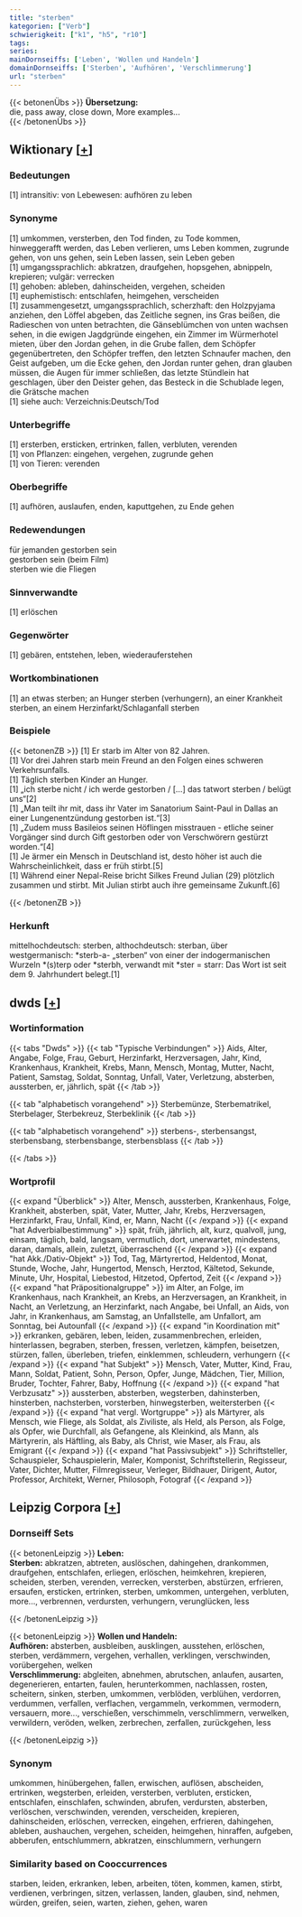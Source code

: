 ```yaml
---
title: "sterben"
kategorien: ["Verb"]
schwierigkeit: ["k1", "h5", "r10"]
tags:
series:
mainDornseiffs: ['Leben', 'Wollen und Handeln']
domainDornseiffs: ['Sterben', 'Aufhören', 'Verschlimmerung']
url: "sterben"
---
```


{{< betonenÜbs >}}
**Übersetzung:**  
die, pass away, close down, More examples...  
{{< /betonenÜbs >}}

## Wiktionary [[+](https://de.wiktionary.org/wiki/sterben)]

### Bedeutungen
[1] intransitiv: von Lebewesen: aufhören zu leben  

### Synonyme
[1] umkommen, versterben, den Tod finden, zu Tode kommen, hinweggerafft werden, das Leben verlieren, ums Leben kommen, zugrunde gehen, von uns gehen, sein Leben lassen, sein Leben geben  
[1] umgangssprachlich: abkratzen, draufgehen, hopsgehen, abnippeln, krepieren; vulgär: verrecken  
[1] gehoben: ableben, dahinscheiden, vergehen, scheiden  
[1] euphemistisch: entschlafen, heimgehen, verscheiden  
[1] zusammengesetzt, umgangssprachlich, scherzhaft: den Holzpyjama anziehen, den Löffel abgeben, das Zeitliche segnen, ins Gras beißen, die Radieschen von unten betrachten, die Gänseblümchen von unten wachsen sehen, in die ewigen Jagdgründe eingehen, ein Zimmer im Würmerhotel mieten, über den Jordan gehen, in die Grube fallen, dem Schöpfer gegenübertreten, den Schöpfer treffen, den letzten Schnaufer machen, den Geist aufgeben, um die Ecke gehen,  den Jordan runter gehen, dran glauben müssen, die Augen für immer schließen, das letzte Stündlein hat geschlagen, über den Deister gehen, das Besteck in die Schublade legen, die Grätsche machen  
[1] siehe auch: Verzeichnis:Deutsch/Tod  

### Unterbegriffe
[1] ersterben, ersticken, ertrinken, fallen, verbluten, verenden  
[1] von Pflanzen: eingehen, vergehen, zugrunde gehen  
[1] von Tieren: verenden  

### Oberbegriffe
[1] aufhören, auslaufen, enden, kaputtgehen, zu Ende gehen  

### Redewendungen
für jemanden gestorben sein  
gestorben sein (beim Film)  
sterben wie die Fliegen  

### Sinnverwandte
[1] erlöschen  

### Gegenwörter
[1] gebären, entstehen, leben, wiederauferstehen  

### Wortkombinationen
[1] an etwas sterben; an Hunger sterben (verhungern),  an einer Krankheit sterben, an einem Herzinfarkt/Schlaganfall sterben  

### Beispiele
{{< betonenZB >}}
[1] Er starb im Alter von 82 Jahren.  
[1] Vor drei Jahren starb mein Freund an den Folgen eines schweren Verkehrsunfalls.  
[1] Täglich sterben Kinder an Hunger.  
[1] „ich sterbe nicht / ich werde gestorben / […] das tatwort sterben / belügt uns“[2]  
[1] „Man teilt ihr mit, dass ihr Vater im Sanatorium Saint-Paul in Dallas an einer Lungenentzündung gestorben ist.“[3]  
[1] „Zudem muss Basileios seinen Höflingen misstrauen - etliche seiner Vorgänger sind durch Gift gestorben oder von Verschwörern gestürzt worden.“[4]  
[1] Je ärmer ein Mensch in Deutschland ist, desto höher ist auch die Wahrscheinlichkeit, dass er früh stirbt.[5]  
[1] Während einer Nepal-Reise bricht Silkes Freund Julian (29) plötzlich zusammen und stirbt. Mit Julian stirbt auch ihre gemeinsame Zukunft.[6]  

{{< /betonenZB >}}
### Herkunft
mittelhochdeutsch: sterben, althochdeutsch: sterban, über westgermanisch: *sterb-a- „sterben“ von einer der indogermanischen Wurzeln *(s)terp oder *sterbh, verwandt mit *ster = starr: Das Wort ist seit dem 9. Jahrhundert belegt.[1]  



## dwds [[+](https://www.dwds.de/wb/sterben)]

### Wortinformation
{{< tabs "Dwds" >}}
{{< tab "Typische Verbindungen" >}}
Aids, Alter, Angabe, Folge, Frau, Geburt, Herzinfarkt, Herzversagen, Jahr, Kind, Krankenhaus, Krankheit, Krebs, Mann, Mensch, Montag, Mutter, Nacht, Patient, Samstag, Soldat, Sonntag, Unfall, Vater, Verletzung, absterben, aussterben, er, jährlich, spät
{{< /tab >}}

{{< tab "alphabetisch vorangehend" >}}
Sterbemünze, Sterbematrikel, Sterbelager, Sterbekreuz, Sterbeklinik
{{< /tab >}}

{{< tab "alphabetisch vorangehend" >}}
sterbens-, sterbensangst, sterbensbang, sterbensbange, sterbensblass
{{< /tab >}}

{{< /tabs >}}

### Wortprofil
{{< expand "Überblick" >}} Alter, Mensch, aussterben, Krankenhaus, Folge, Krankheit, absterben, spät, Vater, Mutter, Jahr, Krebs, Herzversagen, Herzinfarkt, Frau, Unfall, Kind, er, Mann, Nacht {{< /expand >}}
{{< expand "hat Adverbialbestimmung" >}} spät, früh, jährlich, alt, kurz, qualvoll, jung, einsam, täglich, bald, langsam, vermutlich, dort, unerwartet, mindestens, daran, damals, allein, zuletzt, überraschend {{< /expand >}}
{{< expand "hat Akk./Dativ-Objekt" >}} Tod, Tag, Märtyrertod, Heldentod, Monat, Stunde, Woche, Jahr, Hungertod, Mensch, Herztod, Kältetod, Sekunde, Minute, Uhr, Hospital, Liebestod, Hitzetod, Opfertod, Zeit {{< /expand >}}
{{< expand "hat Präpositionalgruppe" >}} im Alter, an Folge, im Krankenhaus, nach Krankheit, an Krebs, an Herzversagen, an Krankheit, in Nacht, an Verletzung, an Herzinfarkt, nach Angabe, bei Unfall, an Aids, von Jahr, in Krankenhaus, am Samstag, an Unfallstelle, am Unfallort, am Sonntag, bei Autounfall {{< /expand >}}
{{< expand "in Koordination mit" >}} erkranken, gebären, leben, leiden, zusammenbrechen, erleiden, hinterlassen, begraben, sterben, fressen, verletzen, kämpfen, beisetzen, stürzen, fallen, überleben, triefen, einklemmen, schleudern, verhungern {{< /expand >}}
{{< expand "hat Subjekt" >}} Mensch, Vater, Mutter, Kind, Frau, Mann, Soldat, Patient, Sohn, Person, Opfer, Junge, Mädchen, Tier, Million, Bruder, Tochter, Fahrer, Baby, Hoffnung {{< /expand >}}
{{< expand "hat Verbzusatz" >}} aussterben, absterben, wegsterben, dahinsterben, hinsterben, nachsterben, vorsterben, hinwegsterben, weitersterben {{< /expand >}}
{{< expand "hat vergl. Wortgruppe" >}} als Märtyrer, als Mensch, wie Fliege, als Soldat, als Ziviliste, als Held, als Person, als Folge, als Opfer, wie Durchfall, als Gefangene, als Kleinkind, als Mann, als Märtyrerin, als Häftling, als Baby, als Christ, wie Maser, als Frau, als Emigrant {{< /expand >}}
{{< expand "hat Passivsubjekt" >}} Schriftsteller, Schauspieler, Schauspielerin, Maler, Komponist, Schriftstellerin, Regisseur, Vater, Dichter, Mutter, Filmregisseur, Verleger, Bildhauer, Dirigent, Autor, Professor, Architekt, Werner, Philosoph, Fotograf {{< /expand >}}

## Leipzig Corpora [[+](https://corpora.uni-leipzig.de/en/res?word=sterben&corpusId=deu_newscrawl-public_2018)]

### Dornseiff Sets
{{< betonenLeipzig >}}
**Leben:**  
**Sterben:** abkratzen, abtreten, auslöschen, dahingehen, drankommen, draufgehen, entschlafen, erliegen, erlöschen, heimkehren, krepieren, scheiden, sterben, verenden, verrecken, versterben, abstürzen, erfrieren, ersaufen, ersticken, ertrinken, sterben, umkommen, untergehen, verbluten, more..., verbrennen, verdursten, verhungern, verunglücken, less  

{{< /betonenLeipzig >}}


{{< betonenLeipzig >}}
**Wollen und Handeln:**  
**Aufhören:** absterben, ausbleiben, ausklingen, ausstehen, erlöschen, sterben, verdämmern, vergehen, verhallen, verklingen, verschwinden, vorübergehen, welken  
**Verschlimmerung:** abgleiten, abnehmen, abrutschen, anlaufen, ausarten, degenerieren, entarten, faulen, herunterkommen, nachlassen, rosten, scheitern, sinken, sterben, umkommen, verblöden, verblühen, verdorren, verdummen, verfallen, verflachen, vergammeln, verkommen, vermodern, versauern, more..., verschießen, verschimmeln, verschlimmern, verwelken, verwildern, veröden, welken, zerbrechen, zerfallen, zurückgehen, less  

{{< /betonenLeipzig >}}

### Synonym
umkommen, hinübergehen, fallen, erwischen, auflösen, abscheiden, ertrinken, wegsterben, erleiden, versterben, verbluten, ersticken, entschlafen, einschlafen, schwinden, abrufen, verdursten, absterben, verlöschen, verschwinden, verenden, verscheiden, krepieren, dahinscheiden, erlöschen, verrecken, eingehen, erfrieren, dahingehen, ableben, aushauchen, vergehen, scheiden, heimgehen, hinraffen, aufgeben, abberufen, entschlummern, abkratzen, einschlummern, verhungern


### Similarity based on Cooccurrences
starben, leiden, erkranken, leben, arbeiten, töten, kommen, kamen, stirbt, verdienen, verbringen, sitzen, verlassen, landen, glauben, sind, nehmen, würden, greifen, seien, warten, ziehen, gehen, waren

